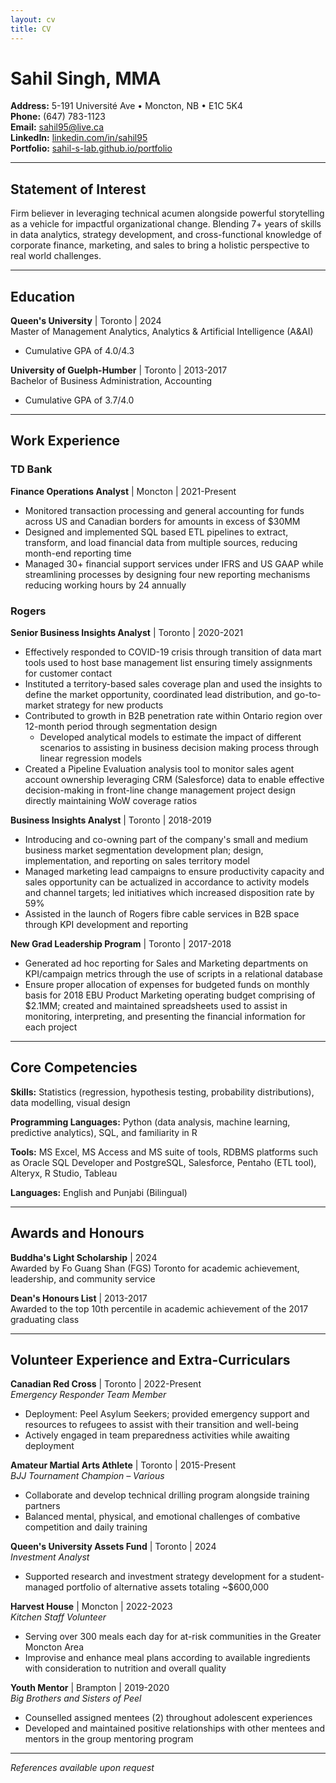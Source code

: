 ```yaml
---
layout: cv
title: CV
---
```


# Sahil Singh, MMA

**Address:** 5-191 Université Ave • Moncton, NB • E1C 5K4  
**Phone:** (647) 783-1123  
**Email:** sahil95@live.ca  
**LinkedIn:** [linkedin.com/in/sahil95](https://www.linkedin.com/in/sahil95)  
**Portfolio:** [sahil-s-lab.github.io/portfolio](https://sahil-s-lab.github.io/portfolio/)

---

## Statement of Interest

Firm believer in leveraging technical acumen alongside powerful storytelling as a vehicle for impactful organizational change. Blending 7+ years of skills in data analytics, strategy development, and cross-functional knowledge of corporate finance, marketing, and sales to bring a holistic perspective to real world challenges.

---

## Education

**Queen's University** | Toronto | 2024  
Master of Management Analytics, Analytics & Artificial Intelligence (A&AI)
- Cumulative GPA of 4.0/4.3

**University of Guelph-Humber** | Toronto | 2013-2017  
Bachelor of Business Administration, Accounting
- Cumulative GPA of 3.7/4.0

---

## Work Experience

### TD Bank
**Finance Operations Analyst** | Moncton | 2021-Present
- Monitored transaction processing and general accounting for funds across US and Canadian borders for amounts in excess of $30MM
- Designed and implemented SQL based ETL pipelines to extract, transform, and load financial data from multiple sources, reducing month-end reporting time
- Managed 30+ financial support services under IFRS and US GAAP while streamlining processes by designing four new reporting mechanisms reducing working hours by 24 annually

### Rogers
**Senior Business Insights Analyst** | Toronto | 2020-2021
- Effectively responded to COVID-19 crisis through transition of data mart tools used to host base management list ensuring timely assignments for customer contact
- Instituted a territory-based sales coverage plan and used the insights to define the market opportunity, coordinated lead distribution, and go-to-market strategy for new products
- Contributed to growth in B2B penetration rate within Ontario region over 12-month period through segmentation design
  - Developed analytical models to estimate the impact of different scenarios to assisting in business decision making process through linear regression models
- Created a Pipeline Evaluation analysis tool to monitor sales agent account ownership leveraging CRM (Salesforce) data to enable effective decision-making in front-line change management project design directly maintaining WoW coverage ratios

**Business Insights Analyst** | Toronto | 2018-2019
- Introducing and co-owning part of the company's small and medium business market segmentation development plan; design, implementation, and reporting on sales territory model
- Managed marketing lead campaigns to ensure productivity capacity and sales opportunity can be actualized in accordance to activity models and channel targets; led initiatives which increased disposition rate by 59%
- Assisted in the launch of Rogers fibre cable services in B2B space through KPI development and reporting

**New Grad Leadership Program** | Toronto | 2017-2018
- Generated ad hoc reporting for Sales and Marketing departments on KPI/campaign metrics through the use of scripts in a relational database
- Ensure proper allocation of expenses for budgeted funds on monthly basis for 2018 EBU Product Marketing operating budget comprising of $2.1MM; created and maintained spreadsheets used to assist in monitoring, interpreting, and presenting the financial information for each project

---

## Core Competencies

**Skills:** Statistics (regression, hypothesis testing, probability distributions), data modelling, visual design

**Programming Languages:** Python (data analysis, machine learning, predictive analytics), SQL, and familiarity in R

**Tools:** MS Excel, MS Access and MS suite of tools, RDBMS platforms such as Oracle SQL Developer and PostgreSQL, Salesforce, Pentaho (ETL tool), Alteryx, R Studio, Tableau

**Languages:** English and Punjabi (Bilingual)

---

## Awards and Honours

**Buddha's Light Scholarship** | 2024  
Awarded by Fo Guang Shan (FGS) Toronto for academic achievement, leadership, and community service

**Dean's Honours List** | 2013-2017  
Awarded to the top 10th percentile in academic achievement of the 2017 graduating class

---

## Volunteer Experience and Extra-Curriculars

**Canadian Red Cross** | Toronto | 2022-Present  
*Emergency Responder Team Member*
- Deployment: Peel Asylum Seekers; provided emergency support and resources to refugees to assist with their transition and well-being
- Actively engaged in team preparedness activities while awaiting deployment

**Amateur Martial Arts Athlete** | Toronto | 2015-Present  
*BJJ Tournament Champion – Various*
- Collaborate and develop technical drilling program alongside training partners
- Balanced mental, physical, and emotional challenges of combative competition and daily training

**Queen's University Assets Fund** | Toronto | 2024  
*Investment Analyst*
- Supported research and investment strategy development for a student-managed portfolio of alternative assets totaling ~$600,000

**Harvest House** | Moncton | 2022-2023  
*Kitchen Staff Volunteer*
- Serving over 300 meals each day for at-risk communities in the Greater Moncton Area
- Improvise and enhance meal plans according to available ingredients with consideration to nutrition and overall quality

**Youth Mentor** | Brampton | 2019-2020  
*Big Brothers and Sisters of Peel*
- Counselled assigned mentees (2) throughout adolescent experiences
- Developed and maintained positive relationships with other mentees and mentors in the group mentoring program

---

*References available upon request*
